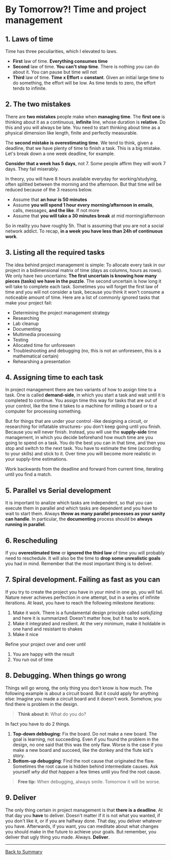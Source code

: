 # By Tomorrow?! Time and project management

## 1. Laws of time

Time has three peculiarities, which I elevated to laws.

* **First** law of time. **Everything consumes time**
* **Second** law of time. **You can't stop time**. There is nothing you can do about it. You can pause but time will not
* **Third** law of time. **Time x Effort = constant**. Given an initial large time to do something, the effort will be low. As time tends to zero, the effort tends to infinite.

## 2. The two mistakes

There are **two mistakes** people make when **managing time**. The **first one** is thinking about it as a continuous, **infinite** line, whose duration is **relative**. Do this and you will always be late. You need to start thinking about time as a physical dimension like length, finite and perfectly measurable.

The **second mistake is overestimating time**. We tend to think, given a deadline, that we have plenty of time to finish a task. This is a big mistake. Let's break down a one week deadline, for example.

**Consider that a week has 5 days**, not 7. Some people affirm they will work 7 days. They fail miserably.

In theory, you will have 8 hours available everyday for working/studying, often splitted between the morning and the afternoon. But that time will be reduced because of the 3 reasons below.

* Assume that **an hour is 50 minutes**
* Assume **you will spend 1 hour every morning/afternoon in emails**, calls, messages, **and the like**. If not more
* Assume that **you will take a 30 minutes break** at mid morning/afternoon

So in reality you have roughly 5h. That is assuming that you are not a social network addict. To recap, **in a week you have less than 24h of continuous work**.

## 3. Listing all the required tasks

The idea behind project management is simple: To allocate every task in our project in a bidimensional matrix of time (days as columns, hours as rows). We only have two uncertains: **The first uncertain is knowing how many pieces (tasks) we have in the puzzle**. The second uncertain is how long it will take to complete each task. Sometimes you will forget the first law of time and you will not consider a task, because you think it won't consume a noticeable amount of time. Here are a list of commonly ignored tasks that make your project fail:

* Determining the project management strategy
* Researching
* Lab cleanup
* Documenting
* Multimedia processing
* Testing
* Allocated time for unforeseen
* Troubleshooting and debugging (no, this is not an unforeseen, this is a mathematical certain)
* Rehearshing a presentation

## 4. Assigning time to each task

In project management there are two variants of how to assign time to a task. One is called **demand-side**, in which you start a task and wait until it is completed to continue. You assign time this way for tasks that are out of your control, like the time it takes to a machine for milling a board or to a computer for processing something.

But for things that are under your control -like designing a circuit, or researching for inflatable structures- you don't keep going until you finish. Because you will never finish. Instead, you will use the **supply-side** time management, in which you decide beforehand how much time are you going to spend on a task. You do the best you can in that time, and then you stop and switch to the next task. You have to estimate the time (according to your skills) and stick to it. Over time you will become more realistic in your supply-time estimations.

Work backwards from the deadline and forward from current time, iterating until you find a match.

## 5. Parallel vs Serial development

It is important to analize which tasks are independent, so that you can execute them in parallel and which tasks are dependent and you have to wait to start them. Always **throw as many parallel processes as your sanity can handle**. In particular, the **documenting** process should be **always running in parallel**.

## 6. Rescheduling

If you **overestimated time** or **ignored the third law** of time you will probably need to reschedule. It will also be the time to **drop some unrealistic goals** you had in mind. Remember that the most important thing is to deliver.

## 7. Spiral development. Failing as fast as you can

If you try to create the project you have in your mind in one go, you will fail. Nature never achieves perfection in one attempt, but in a series of infinite iterations. At least, you have to reach the following milestone iterations:

1. Make it work. There is a fundamental design principle called *satisfizing* and here it is summarized: Doesn't matter how, but it has to work.
2. Make it integrated and resilient. At the very minimum, make it holdable in one hand and resistant to shakes
3. Make it nice

Refine your project over and over until

1. You are happy with the result
2. You run out of time

## 8. Debugging. When things go wrong

Things will go wrong, the only thing you don't know is how much. The following example is about a circuit board. But it could apply for anything else: Imagine you made a circuit board and it doesn't work. Somehow, you find there is problem in the design.

> **Think about it:** What do you do?

In fact you have to do 2 things.

1. **Top-down debbuging**: Fix the board. Do not make a new board. The goal is learning, not succeeding. Even if you found the problem in the design, no one said that this was the only flaw. Worse is the case if you make a new board and succeed, like the donkey and the flute kid's story.
2. **Bottom-up debugging**: Find the root cause that originated the flaw. Sometimes the root cause is hidden behind intermediate causes. Ask yourself *why did that happen* a few times until you find the root cause.

> **Free tip:** When debugging, always smile. Tomorrow it will be worse.

## 9. Deliver

The only thing certain in project management is that **there is a deadline**. At that day you **have** to deliver. Doesn't matter if it is not what you wanted, if you don't like it, or if you are halfway done. That day, you deliver whatever you have. Afterwards, if you want, you can meditate about what changes you should make in the future to achieve your goals. But remember, you deliver that ugly thing you made. Always. **Deliver**.

---
[Back to Summary](../summary.md)
